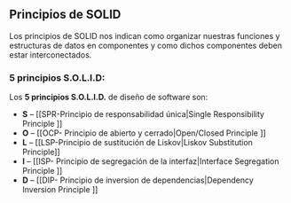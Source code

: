 ## **Principios de SOLID**
Los principios de SOLID nos indican como organizar nuestras funciones y estructuras de datos en componentes y como dichos componentes deben estar interconectados. 
### 5 principios S.O.L.I.D:
Los **5 principios S.O.L.I.D.** de diseño de software son:
- **S** – [[SPR-Principio de responsabilidad única|Single Responsibility Principle ]]
- **O** – [[OCP- Principio de abierto y cerrado|Open/Closed Principle ]]
- **L** –  [[LSP-Principio de sustitución de Liskov|Liskov Substitution Principle]]
- **I** – [[ISP- Principio de segregación de la interfaz|Interface Segregation Principle ]]
- **D** – [[DIP- Principio de inversion de dependencias|Dependency Inversion Principle  ]]